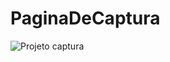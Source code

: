 # PaginaDeCaptura

![Projeto captura](https://user-images.githubusercontent.com/89525306/181384930-2344ea1a-193e-4a77-8936-8210fcb6fa73.PNG)
